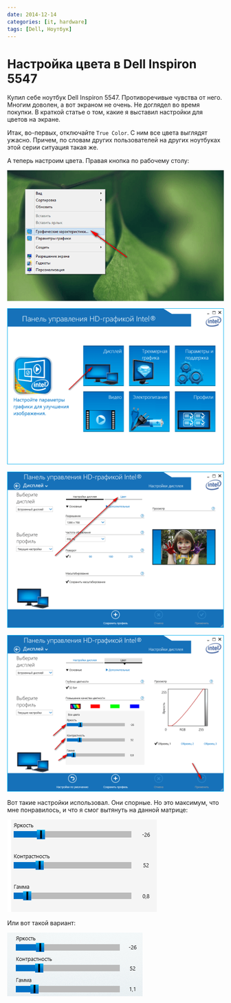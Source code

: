 ```yaml
---
date: 2014-12-14
categories: [it, hardware]
tags: [Dell, Ноутбук]
---
```


# Настройка цвета в Dell Inspiron 5547

Купил себе ноутбук Dell Inspiron 5547. Противоречивые чувства от него. Многим доволен, а вот экраном не очень. Не доглядел во время покупки. В краткой статье о том, какие я выставил настройки для цветов на экране.

Итак, во-первых, отключайте `True Color`. C ним все цвета выглядят ужасно. Причем, по словам других пользователей на других ноутбуках этой серии ситуация такая же.

А теперь настроим цвета. Правая кнопка по рабочему столу:

![Выбор пункта Графические характеристики](img/dell-inspiron_01.png)

![Панель управления HD-графикой Intel](img/dell-inspiron_02.png)

![Выбор раздела Цвет](img/dell-inspiron_03.png)

![Настройки параметров цвета](img/dell-inspiron_04.png)

Вот такие настройки использовал. Они спорные. Но это максимум, что мне понравилось, и что я смог вытянуть на данной матрице:

![Настройки параметров цвета](img/dell-inspiron_05.png)

Или вот такой вариант:

![Настройки параметров цвета](img/dell-inspiron_06.png)
